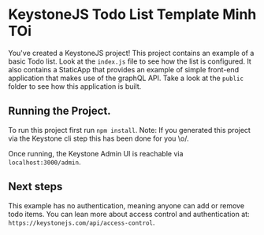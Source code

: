 # KeystoneJS Todo List Template Minh TOi

You've created a KeystoneJS project! This project contains an example of a basic Todo list. Look at the `index.js` file to see how the list is configured. It also contains a StaticApp that provides an example of simple front-end application that makes use of the graphQL API. Take a look at the `public` folder to see how this application is built.

## Running the Project.

To run this project first run `npm install`. Note: If you generated this project via the Keystone cli step this has been done for you \\o/.

Once running, the Keystone Admin UI is reachable via `localhost:3000/admin`.

## Next steps

This example has no authentication, meaning anyone can add or remove todo items. You can lean more about access control and authentication at: `https://keystonejs.com/api/access-control`.
